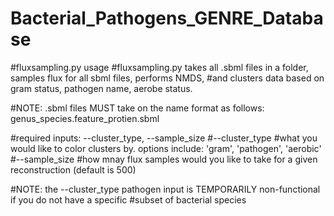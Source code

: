# Bacterial_Pathogens_GENRE_Database

#fluxsampling.py usage
#fluxsampling.py takes all .sbml files in a folder, samples flux for all sbml files, performs NMDS, 
#and clusters data based on gram status, pathogen name, aerobe status.

#NOTE: .sbml files MUST take on the name format as follows: genus_species.feature_protien.sbml

#required inputs: --cluster_type, --sample_size
#--cluster_type
#what you would like to color clusters by. options include: 'gram', 'pathogen', 'aerobic'
#--sample_size
#how mnay flux samples would you like to take for a given reconstruction (default is 500)

#NOTE: the --cluster_type pathogen input is TEMPORARILY non-functional if you do not have a specific 
#subset of bacterial species
